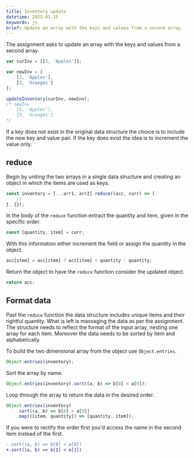 ```yaml
---
title: Inventory update
datetime: 2022-01-25
keywords: js
brief: Update an array with the keys and values from a second array.
---
```


The assignment asks to update an array with the keys and values from a second array.

```js
var curInv = [[3, 'Apples']];

var newInv = [
	[2, 'Apples'],
	[3, 'Oranges']
];

updateInventory(curInv, newInv);
/* newInv
	[5, 'Apples'],
	[3, 'Oranges']
*/
```

If a key does not exist in the original data structure the choice is to include the new key and value pair. If the key does exist the idea is to increment the value only.

## reduce

Begin by uniting the two arrays in a single data structure and creating an object in which the items are used as keys.

```js
const inventory = [...arr1, arr2].reduce((acc, curr) => {
	//
}, {});
```

In the body of the `reduce` function extract the quantity and item, given in the specific order.

```js
const [quantity, item] = curr;
```

With this information either increment the field or assign the quantity in the object.

```js
acc[item] = acc[item] ? acc[item] + quantity : quantity;
```

Return the object to have the `reduce` function consider the updated object.

```js
return acc;
```

## Format data

Past the `reduce` function the data structure includes unique items and their rightful quantity. What is left is massaging the data as per the assignment. The structure needs to reflect the format of the input array, nesting one array for each item. Moreover the data needs to be sorted by item and alphabetically.

To build the two dimensional array from the object use `Object.entries`.

```js
Object.entries(inventory);
```

Sort the array by name.

```js
Object.entries(inventory).sort((a, b) => b[0] < a[0]);
```

Loop through the array to return the data in the desired order.

```js
Object.entries(inventory)
	.sort((a, b) => b[0] < a[0])
	.map(([item, quantity]) => [quantity, item]);
```

If you were to rectify the order first you'd access the name in the second item instead of the first.

```diff
-.sort((a, b) => b[0] < a[0])
+.sort((a, b) => b[1] < a[1])
```
